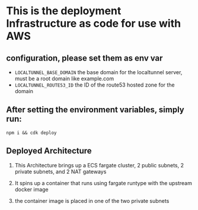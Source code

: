 # This is the deployment Infrastructure as code for use with AWS

## configuration, please set them as env var
 * `LOCALTUNNEL_BASE_DOMAIN`    the base domain for the localtunnel server, must be a root domain like example.com
 * `LOCALTUNNEL_ROUTE53_ID`     the ID of the route53 hosted zone for the domain

## After setting the environment variables, simply run:
 ```npm i && cdk deploy```

## Deployed Architecture
1. This Architecture brings up a ECS fargate cluster, 2 public subnets, 2 private subnets, and 2 NAT gateways

2. It spins up a container that runs using fargate runtype with the upstream docker image

3. the container image is placed in one of the two private subnets